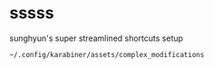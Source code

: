 # sssss

sunghyun's super streamlined shortcuts setup

```bash
~/.config/karabiner/assets/complex_modifications
```
